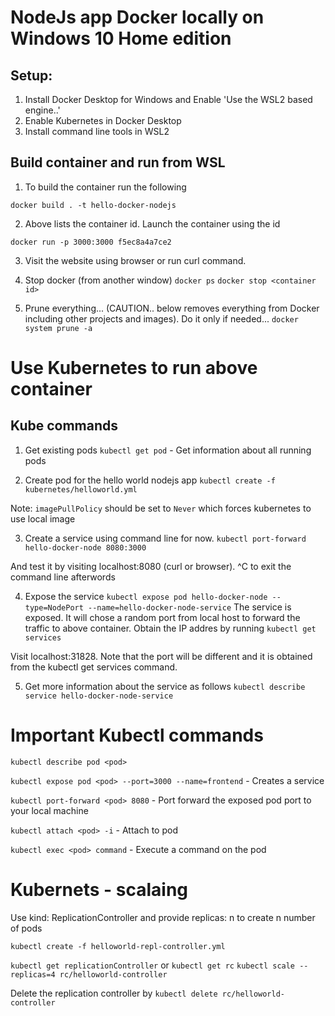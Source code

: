 # NodeJs app Docker locally on Windows 10 Home edition


## Setup:
1. Install Docker Desktop for Windows and Enable 'Use the WSL2 based engine..'
2. Enable Kubernetes in Docker Desktop
3. Install command line tools in WSL2

## Build container and run from WSL
1. To build the container run the following 

`docker build . -t hello-docker-nodejs`


2. Above lists the container id.  Launch the container using the id

`docker run -p 3000:3000 f5ec8a4a7ce2`


3. Visit the website using browser or run curl command.


4.  Stop docker (from another window)
`docker ps`
`docker stop <container id>`


5. Prune everything... (CAUTION.. below removes everything from Docker including other projects and images).  Do it only if needed...
`docker system prune -a`


# Use Kubernetes to run above container

## Kube commands
1. Get existing pods
`kubectl get pod`   - Get information about all running pods

2. Create pod for the hello world nodejs app
`kubectl create -f kubernetes/helloworld.yml`  

Note:  `imagePullPolicy` should be set to `Never` which forces kubernetes to use local image

3. Create a service using command line for now. 
`kubectl port-forward hello-docker-node 8080:3000`

And test it by visiting localhost:8080 (curl or browser).  ^C to exit the command line afterwords

4. Expose the service
`kubectl expose pod hello-docker-node --type=NodePort --name=hello-docker-node-service`
The service is exposed.  It will chose a random port from local host to forward the traffic to above container.  Obtain the IP addres by running 
`kubectl get services`

Visit localhost:31828.  Note that the port will be different and it is obtained from the kubectl get services command.

5. Get more information about the service as follows
`kubectl describe service hello-docker-node-service`



# Important Kubectl commands

`kubectl describe pod <pod>` 

`kubectl expose pod <pod> --port=3000 --name=frontend`  - Creates a service

`kubectl port-forward <pod> 8080`  - Port forward the exposed pod port to your local machine

`kubectl attach <pod> -i`  - Attach to pod

`kubectl exec <pod> command`  - Execute a command on the pod


# Kubernets - scalaing

Use kind: ReplicationController  and provide replicas: n to create n number of pods

`kubectl create -f helloworld-repl-controller.yml`

`kubectl get replicationController`  or `kubectl get rc`
`kubectl scale --replicas=4 rc/helloworld-controller`


Delete the replication controller by
`kubectl delete rc/helloworld-controller`
